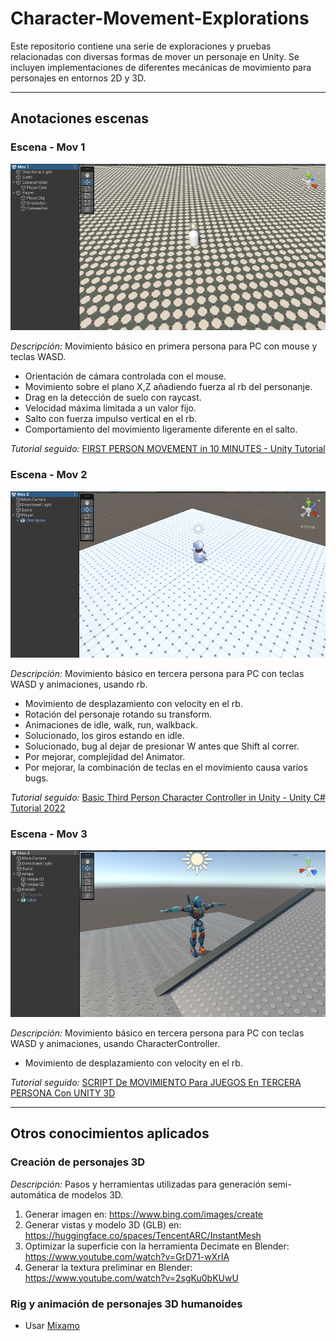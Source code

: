 # Character-Movement-Explorations
Este repositorio contiene una serie de exploraciones y pruebas relacionadas con diversas formas de mover un personaje en Unity. Se incluyen implementaciones de diferentes mecánicas de movimiento para personajes en entornos 2D y 3D.

---

## Anotaciones escenas
### Escena - Mov 1
![Escena - Mov 1](/CME/Assets/Scenes/miniaturas/Mov%201.png "Escena - Mov 1")

_Descripción:_ Movimiento básico en primera persona para PC con mouse y teclas WASD. 
- Orientación de cámara controlada con el mouse.
- Movimiento sobre el plano X,Z añadiendo fuerza al rb del personanje.
- Drag en la detección de suelo con raycast.
- Velocidad máxima limitada a un valor fijo.
- Salto con fuerza impulso vertical en el rb.
- Comportamiento del movimiento ligeramente diferente en el salto.

_Tutorial seguido:_ [FIRST PERSON MOVEMENT in 10 MINUTES - Unity Tutorial](https://www.youtube.com/watch?v=f473C43s8nE)

### Escena - Mov 2
![Escena - Mov 2](/CME/Assets/Scenes/miniaturas/Mov%202.png "Escena - Mov 2")

_Descripción:_ Movimiento básico en tercera persona para PC con teclas WASD y animaciones, usando rb. 
- Movimiento de desplazamiento con velocity en el rb.
- Rotación del personaje rotando su transform.
- Animaciones de idle, walk, run, walkback.
- Solucionado, los giros estando en idle.
- Solucionado, bug al dejar de presionar W antes que Shift al correr.
- Por mejorar, complejidad del Animator.
- Por mejorar, la combinación de teclas en el movimiento causa varios bugs.

_Tutorial seguido:_ [Basic Third Person Character Controller in Unity - Unity C# Tutorial 2022](https://www.youtube.com/watch?v=cEqjkubspGo)

### Escena - Mov 3
![Escena - Mov 3](/CME/Assets/Scenes/miniaturas/Mov%203.png "Escena - Mov 3")

_Descripción:_ Movimiento básico en tercera persona para PC con teclas WASD y animaciones, usando CharacterController. 
- Movimiento de desplazamiento con velocity en el rb.

_Tutorial seguido:_ [SCRIPT De MOVIMIENTO Para JUEGOS En TERCERA PERSONA Con UNITY 3D](https://www.youtube.com/watch?v=ffs_dI6gzyQ)

---

## Otros conocimientos aplicados
### Creación de personajes 3D
_Descripción:_ Pasos y herramientas utilizadas para generación semi-automática de modelos 3D. 
1. Generar imagen en: <https://www.bing.com/images/create>
2. Generar vistas y modelo 3D (GLB) en: <https://huggingface.co/spaces/TencentARC/InstantMesh>
3. Optimizar la superficie con la herramienta Decimate en Blender: <https://www.youtube.com/watch?v=GrD71-wXrIA>
4. Generar la textura preliminar en Blender: <https://www.youtube.com/watch?v=2sgKu0bKUwU>

### Rig y animación de personajes 3D humanoides
- Usar [Mixamo](https://www.mixamo.com/#/)
